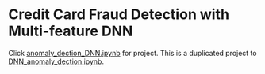 # Credit Card Fraud Detection with Multi-feature DNN 
Click [anomaly_dection_DNN.ipynb](https://nbviewer.jupyter.org/github/ginochen/anomaly_detection_DNN/blob/master/anomaly_detection_DNN.ipynb) for project. This is a duplicated project to 
[DNN_anomaly_dection.ipynb](https://nbviewer.jupyter.org/github/ginochen/DNN_anomaly_detection/blob/master/DNN_anomaly_detection.ipynb).
